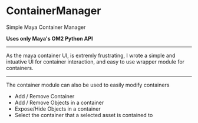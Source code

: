 # ContainerManager
Simple Maya Container Manager

**Uses only Maya's OM2 Python API**
****
As the maya container UI, is extremly frustrating, 
I wrote a simple and intuative UI for container interaction, 
and easy to use wrapper module for containers.
****
The container module can also be used to easily modify containers
* Add / Remove Container
* Add / Remove Objects in a container
* Expose/Hide Objects in a container
* Select the container that a selected asset is contained to 